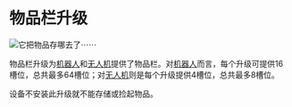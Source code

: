 # 物品栏升级

![它把物品存哪去了⋯⋯](oredict:oc:inventoryUpgrade)

物品栏升级为[机器人](../block/robot.md)和[无人机](drone.md)提供了物品栏。对[机器人](../block/robot.md)而言，每个升级可提供16槽位，总共最多64槽位；对[无人机](drone.md)则是每个升级提供4槽位，总共最多8槽位。

设备不安装此升级就不能存储或捡起物品。
